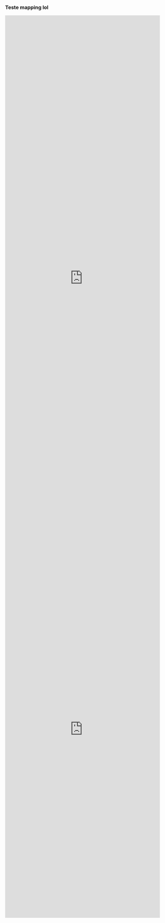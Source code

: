 ### Teste mapping lol
<iframe width="100%" height="1703" frameborder="0"
  src="https://observablehq.com/embed/@felipearaujsss/maping-lol-kills?cells=viewof+matches%2Cviewof+dashboard%2Cgold_selected_table%2Cselected%2Cviewof+eventsPerMinuteDashboard%2Cevents_seleted_table%2Cselected_events"></iframe>


<iframe width="100%" height="1224" frameborder="0"
  src="https://observablehq.com/embed/@pcercelino/untitled/3?cells=viewof+dashboard"></iframe>